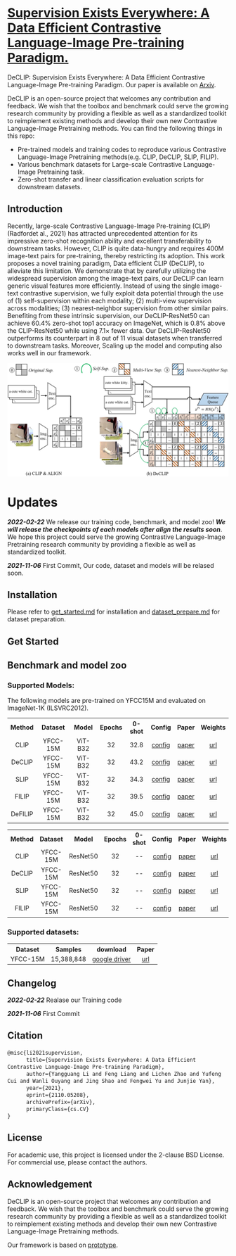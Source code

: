 <!-- # DeCLIP
Supervision Exists Everywhere: A Data Efficient Contrastive Language-Image Pre-training Paradigm.

Our paper is available on [arxiv](https://arxiv.org/abs/2110.05208) -->


# [Supervision Exists Everywhere: A Data Efficient Contrastive Language-Image Pre-training Paradigm.](https://arxiv.org/abs/2110.05208)

DeCLIP: Supervision Exists Everywhere: A Data Efficient Contrastive Language-Image Pre-training Paradigm. Our paper is available on [Arxiv](https://arxiv.org/abs/2110.05208).

DeCLIP is an open-source project that welcomes any contribution and feedback. We wish that the toolbox and benchmark could serve the growing research community by providing a flexible as well as a standardized toolkit to reimplement existing methods and develop their own new Contrastive Language-Image Pretraining methods. You can find the following things in this repo:
+ Pre-trained models and training codes to reproduce various Contrastive Language-Image Pretraining methods(e.g. CLIP, DeCLIP, SLIP, FILIP).
+ Various benchmark datasets for Large-scale Contrastive Language-Image Pretraining task.
+ Zero-shot transfer and linear classification evaluation scripts for downstream datasets.

## Introduction

Recently, large-scale Contrastive Language-Image Pre-training (CLIP) (Radfordet al., 2021) has attracted unprecedented attention for its impressive zero-shot recognition ability and excellent transferability to downstream tasks. However, CLIP is quite data-hungry and requires 400M image-text pairs for pre-training, thereby restricting its adoption. This work proposes a novel training paradigm, Data efficient CLIP (DeCLIP), to alleviate this limitation. We demonstrate that by carefully utilizing the widespread supervision among the image-text pairs, our DeCLIP can learn generic visual features more efficiently. Instead of using the single image-text contrastive supervision, we fully exploit data potential through the use of (1) self-supervision within each modality; (2) multi-view supervision across modalities; (3) nearest-neighbor supervision from other similar pairs. Benefiting from these intrinsic supervision, our DeCLIP-ResNet50 can achieve 60.4% zero-shot top1 accuracy on ImageNet, which is 0.8% above the CLIP-ResNet50 while using 7.1× fewer data. Our DeCLIP-ResNet50 outperforms its counterpart in 8 out of 11 visual datasets when transferred to downstream tasks. Moreover, Scaling up the model and computing also works well in our framework.


<p align="center"><img src="docs/main_figure.jpg" alt="Declip framework" width="800"/></p>

<!-- ![main_figure](docs/main_figure.jpg) -->



# Updates

***2022-02-22*** We release our training code, benchmark, and model zoo! ***We will release the checkpoints of each models after align the results soon***. We hope this project could serve the growing Contrastive Language-Image Pretraining research community by providing a flexible as well as standardized toolkit.

***2021-11-06*** First Commit, Our code, dataset and models will be relased soon.


## Installation

Please refer to [get_started.md](docs/get_started.md#installation) for installation and [dataset_prepare.md](docs/dataset_prepare.md#prepare-datasets) for dataset preparation.


## Get Started


## Benchmark and model zoo

<!-- **Model will be relased soon** -->

### Supported Models:

The following models are pre-trained on YFCC15M and evaluated on ImageNet-1K (ILSVRC2012).

<table><tbody>
<!-- START TABLE -->
<!-- TABLE HEADER -->
<th valign="center">Method</th>
<th valign="center">Dataset</th>
<th valign="center">Model</th>
<th valign="center">Epochs</th>
<th valign="center">0-shot</th>
<th valign="center">Config</th>
<th valign="center">Paper</th>
<th valign="center">Weights</th>

<!-- TABLE BODY -->
<tr>
<td align="center">CLIP</td>
<td align="center">YFCC-15M</td>
<td align="center">ViT-B32</td>
<td align="center">32</td>
<td align="center">32.8</td>
<td align="center"><a href="experiments/clip_experiments">config</a></td>
<td align="center"><a href="https://arxiv.org/pdf/2103.00020.pdf">paper</a></td>
<td align="center"><a href="">url</a></td>
</tr>
<tr>
<td align="center">DeCLIP</td>
<td align="center">YFCC-15M</td>
<td align="center">ViT-B32</td>
<td align="center">32</td>
<td align="center">43.2</td>
<td align="center"><a href="experiments/declip_experiments">config</a></td>
<td align="center"><a href="https://arxiv.org/pdf/2110.05208.pdf">paper</a></td>
<td align="center"><a href="">url</a></td>
</tr>
<tr>
<td align="center">SLIP</td>
<td align="center">YFCC-15M</td>
<td align="center">ViT-B32</td>
<td align="center">32</td>
<td align="center">34.3</td>
<td align="center"><a href="experiments/slip_experiments">config</a></td>
<td align="center"><a href="https://arxiv.org/pdf/2112.12750.pdf">paper</a></td>
<td align="center"><a href="">url</a></td>
</tr>
<tr>
<td align="center">FILIP</td>
<td align="center">YFCC-15M</td>
<td align="center">ViT-B32</td>
<td align="center">32</td>
<td align="center">39.5</td>
<td align="center"><a href="experiments/filip_experiments">config</a></td>
<td align="center"><a href="https://arxiv.org/pdf/2111.07783.pdf">paper</a></td>
<td align="center"><a href="">url</a></td>
</tr>

<td align="center">DeFILIP</td>
<td align="center">YFCC-15M</td>
<td align="center">ViT-B32</td>
<td align="center">32</td>
<td align="center">45.0</td>
<td align="center"><a href="experiments/defilip_experiments">config</a></td>
<td align="center"><a href="">paper</a></td>
<td align="center"><a href="">url</a></td>
</tr>

</tbody></table>




<table><tbody>
<!-- START TABLE -->
<!-- TABLE HEADER -->
<th valign="center">Method</th>
<th valign="center">Dataset</th>
<th valign="center">Model</th>
<th valign="center">Epochs</th>
<th valign="center">0-shot</th>
<th valign="center">Config</th>
<th valign="center">Paper</th>
<th valign="center">Weights</th>

<!-- TABLE BODY -->
<tr>
<td align="center">CLIP</td>
<td align="center">YFCC-15M</td>
<td align="center">ResNet50</td>
<td align="center">32</td>
<td align="center">--</td>
<td align="center"><a href="experiments/clip_experiments">config</a></td>
<td align="center"><a href="https://arxiv.org/pdf/2103.00020.pdf">paper</a></td>
<td align="center"><a href="">url</a></td>
</tr>
<tr>
<td align="center">DeCLIP</td>
<td align="center">YFCC-15M</td>
<td align="center">ResNet50</td>
<td align="center">32</td>
<td align="center">--</td>
<td align="center"><a href="experiments/declip_experiments">config</a></td>
<td align="center"><a href="https://arxiv.org/pdf/2110.05208.pdf">paper</a></td>
<td align="center"><a href="">url</a></td>
</tr>
<tr>
<td align="center">SLIP</td>
<td align="center">YFCC-15M</td>
<td align="center">ResNet50</td>
<td align="center">32</td>
<td align="center">--</td>
<td align="center"><a href="experiments/slip_experiments">config</a></td>
<td align="center"><a href="https://arxiv.org/pdf/2112.12750.pdf">paper</a></td>
<td align="center"><a href="">url</a></td>
</tr>
<tr>
<td align="center">FILIP</td>
<td align="center">YFCC-15M</td>
<td align="center">ResNet50</td>
<td align="center">32</td>
<td align="center">--</td>
<td align="center"><a href="experiments/filip_experiments">config</a></td>
<td align="center"><a href="https://arxiv.org/pdf/2111.07783.pdf">paper</a></td>
<td align="center"><a href="">url</a></td>
</tr>

<!-- <td align="center">DeFILIP</td>
<td align="center">YFCC-15M</td>
<td align="center">ResNet50</td>
<td align="center">32</td>
<td align="center">--</td>
<td align="center"><a href="experiments/defilip_experiments">config</a></td>
<td align="center"><a href="">paper</a></td>
<td align="center"><a href="">url</a></td>
</tr>
 -->
</tbody></table>

### Supported datasets:


<table><tbody>
<!-- START TABLE -->
<!-- TABLE HEADER -->
<th valign="center">Dataset</th>
<th valign="center">Samples</th>
<th valign="center">download</th>
<th valign="center">Paper</th>

<!-- TABLE BODY -->
<tr>
<td align="center">YFCC-15M</td>
<td align="center">15,388,848</td>
<td align="center"><a href="https://drive.google.com/file/d/1P-2_dHNc_c5XMY0A-89iNF5Cz_Y_Cfsy/view?usp=sharing">google driver</a></td>
<td align="center"><a href="">url</a></td>
</tr>

</tbody></table>


<!-- ### Our pretrain visual backbone model (w/o text encoder)

DeCLIP_r50    [GoogleDriver](https://drive.google.com/file/d/1SZJ8CU5dDIwuvZWxb4xdld7qv7aw6wKm/view?usp=sharing).  
DeCLIP_vitb32 [GoogleDriver](https://drive.google.com/file/d/1W2cCxsr3EjvOOWzVXZukLk38c8LC6UUm/view?usp=sharing) -->

<!-- 
### Our pretrain visual backbone 

**Model will be relased soon**  -->



## Changelog

***2022-02-22*** Realase our Training code

***2021-11-06*** First Commit
 


## Citation

```
@misc{li2021supervision,
      title={Supervision Exists Everywhere: A Data Efficient Contrastive Language-Image Pre-training Paradigm}, 
      author={Yangguang Li and Feng Liang and Lichen Zhao and Yufeng Cui and Wanli Ouyang and Jing Shao and Fengwei Yu and Junjie Yan},
      year={2021},
      eprint={2110.05208},
      archivePrefix={arXiv},
      primaryClass={cs.CV}
}
```

## License

For academic use, this project is licensed under the 2-clause BSD License. For commercial use, please contact the authors.

## Acknowledgement

DeCLIP is an open-source project that welcomes any contribution and feedback. We wish that the toolbox and benchmark could serve the growing research community by providing a flexible as well as a standardized toolkit to reimplement existing methods and develop their own new Contrastive Language-Image Pretraining methods.

Our framework is based on [prototype](https://github.com/ModelTC/prototype).


